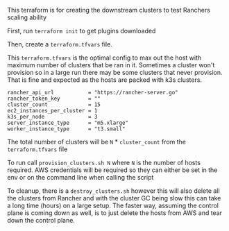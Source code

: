 This terraform is for creating the downstream clusters to test Ranchers scaling ability

First, run `terraform init` to get plugins downloaded

Then, create a `terraform.tfvars` file.

This `terraform.tfvars` is the optimal config to max out the host with maximum number of clusters that be ran in it. 
Sometimes a cluster won't provision so in a large run there may be some clusters that never provision. That is fine and expected as the hosts are packed with k3s clusters.

```
rancher_api_url           = "https://rancher-server.go"
rancher_token_key         = ""
cluster_count             = 15
ec2_instances_per_cluster = 1
k3s_per_node              = 3
server_instance_type      = "m5.xlarge"
worker_instance_type      = "t3.small"
```

The total number of clusters will be `N` * `cluster_count` from the `terraform.tfvars` file

To run call `provision_clusters.sh N` where `N` is the number of hosts required. AWS credentials will be required so they can either be set in the env or on the command line when calling the script

To cleanup, there is a `destroy_clusters.sh` however this will also delete all the clusters from Rancher and with the cluster GC being slow this can take a long time (hours) on a large setup. The faster way, assuming the control plane is coming down as well, is to just delete the hosts from AWS and tear down the control plane.
